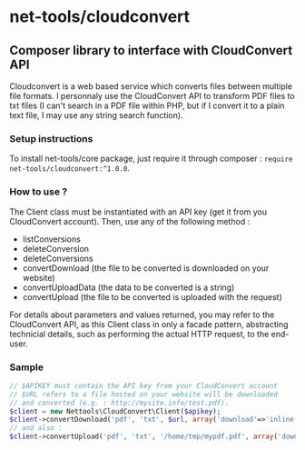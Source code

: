 # net-tools/cloudconvert

## Composer library to interface with CloudConvert API

Cloudconvert is a web based service which converts files between multiple file formats. I personnaly use the CloudConvert API to transform PDF files to txt files (I can't search in a PDF file within PHP, but if I convert it to a plain text file, I may use any string search function).


### Setup instructions

To install net-tools/core package, just require it through composer : `require net-tools/cloudconvert:^1.0.0`.


### How to use ?

The Client class must be instantiated with an API key (get it from you CloudConvert account). Then, use any of the following method :
- listConversions
- deleteConversion
- deleteConversions
- convertDownload (the file to be converted is downloaded on your website)
- convertUploadData (the data to be converted is a string)
- convertUpload (the file to be converted is uploaded with the request)

For details about parameters and values returned, you may refer to the CloudConvert API, as this Client class in only a facade pattern, abstracting technicial details, such as performing the actual HTTP request, to the end-user.



### Sample

```php
// $APIKEY must contain the API key from your CloudConvert account
// $URL refers to a file hosted on your website will be downloaded 
// and converted (e.g. : http://mysite.info/test.pdf).
$client = new Nettools\CloudConvert\Client($apikey);
$client->convertDownload('pdf', 'txt', $url, array('download'=>'inline'));
// and also :
$client->convertUpload('pdf', 'txt', '/home/tmp/mypdf.pdf', array('download'=>'inline'));
```

